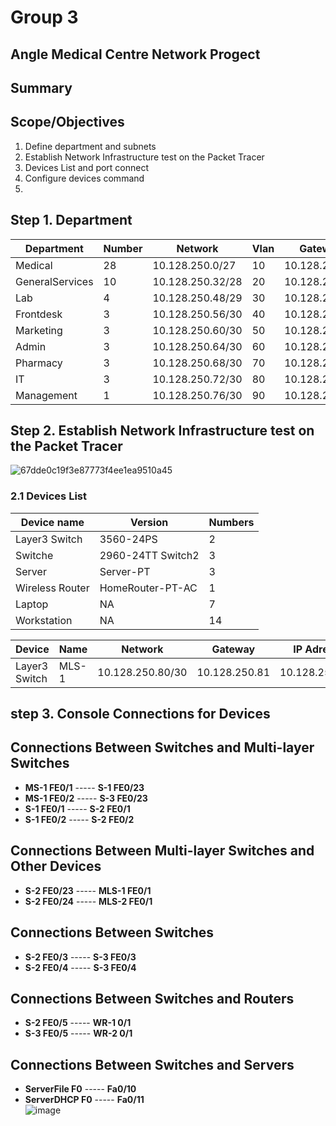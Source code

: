 # Group 3
## Angle Medical Centre Network Progect

## Summary


## Scope/Objectives

  1. Define department and subnets
  2. Establish Network Infrastructure test on the Packet Tracer
  3. Devices List and port connect
  4. Configure devices command
  5. 
## Step 1. Department 


| Department      | Number      | Network          |Vlan          |Gateway       |
| -------------   | ------------- | -------------- |------------- |------------- |
|Medical          | 28            |10.128.250.0/27|10            |10.128.250.1
|GeneralServices  | 10            |10.128.250.32/28|20            |10.128.250.33
|Lab              | 4             |10.128.250.48/29|30            |10.128.250.49
| Frontdesk       | 3             |10.128.250.56/30|40            |10.128.250.57
| Marketing       | 3             |10.128.250.60/30|50            |10.128.250.61
|Admin            | 3             |10.128.250.64/30|60            |10.128.250.65
|Pharmacy         | 3             |10.128.250.68/30|70            |10.128.250.69
| IT              | 3             |10.128.250.72/30|80            |10.128.250.73
| Management      | 1             |10.128.250.76/30|90            |10.128.250.77




## Step 2. Establish Network Infrastructure test on the Packet Tracer

![67dde0c19f3e87773f4ee1ea9510a45](https://github.com/user-attachments/assets/3390897d-926e-43c8-ac45-9d8b68b832da)


### 2.1 Devices List

| Device name      | Version     | Numbers
| ------------- | ------------- | ------------- 
|Layer3 Switch | 3560-24PS|2|
|Switche| 2960-24TT Switch2|3|
|Server| Server-PT|3|
|Wireless Router| HomeRouter-PT-AC|1|
|Laptop| NA|7|
|Workstation| NA|14|


| Device        | Name     | Network        |Gateway        |IP Adress  |
| ------------- | ---------| -------------  | ------------- | ------------- |
| Layer3 Switch |  MLS-1   |10.128.250.80/30|10.128.250.81  |10.128.250.82


## step 3.  Console Connections for Devices

## **Connections Between Switches and Multi-layer Switches**
- **MS-1 FE0/1** ----- **S-1 FE0/23**  
- **MS-1 FE0/2** ----- **S-3 FE0/23**  
- **S-1 FE0/1** ----- **S-2 FE0/1**  
- **S-1 FE0/2** ----- **S-2 FE0/2**  

## **Connections Between Multi-layer Switches and Other Devices**
- **S-2 FE0/23** ----- **MLS-1 FE0/1**  
- **S-2 FE0/24** ----- **MLS-2 FE0/1**  

## **Connections Between Switches**
- **S-2 FE0/3** ----- **S-3 FE0/3**  
- **S-2 FE0/4** ----- **S-3 FE0/4**  

## **Connections Between Switches and Routers**
- **S-2 FE0/5** ----- **WR-1 0/1**  
- **S-3 FE0/5** ----- **WR-2 0/1**  

## **Connections Between Switches and Servers**
- **ServerFile F0** ----- **Fa0/10**  
- **ServerDHCP F0** ----- **Fa0/11**  
![image](https://github.com/user-attachments/assets/7c94c010-5685-44e5-bd33-4a9edbdbd1b0)





